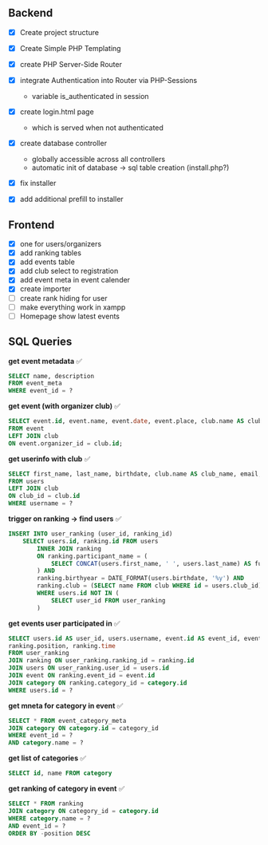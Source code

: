 ## Backend

- [x] Create project structure
- [x] Create Simple PHP Templating
- [x] create PHP Server-Side Router
- [x] integrate Authentication into Router via PHP-Sessions
	* variable is_authenticated in session
- [x] create login.html page
	* which is served when not authenticated
- [x] create database controller
	* globally accessible across all controllers
	* automatic init of database -> sql table creation (install.php?)
- [x] fix installer
- [x] add additional prefill to installer
		
	
## Frontend

- [x] one for users/organizers
- [x] add ranking tables
- [x] add events table
- [x] add club select to registration
- [x] add event meta in event calender
- [x] create importer
- [ ] create rank hiding for user
- [ ] make everything work in xampp
- [ ] Homepage show latest events

## SQL Queries

**get event metadata** ✅

```sql
SELECT name, description
FROM event_meta
WHERE event_id = ?
```

**get event (with organizer club)** ✅

```sql
SELECT event.id, event.name, event.date, event.place, club.name AS club_name
FROM event
LEFT JOIN club
ON event.organizer_id = club.id;
```

**get userinfo with club** ✅

```sql
SELECT first_name, last_name, birthdate, club.name AS club_name, email, is_active, is_verified 
FROM users 
LEFT JOIN club
ON club_id = club.id
WHERE username = ?
```

**trigger on ranking -> find users** ✅

```sql
INSERT INTO user_ranking (user_id, ranking_id)
	SELECT users.id, ranking.id FROM users
		INNER JOIN ranking 
		ON ranking.participant_name = (
			SELECT CONCAT(users.first_name, ' ', users.last_name) AS full_name
		) AND
		ranking.birthyear = DATE_FORMAT(users.birthdate, '%y') AND
		ranking.club = (SELECT name FROM club WHERE id = users.club_id)
		WHERE users.id NOT IN (
			SELECT user_id FROM user_ranking
		)
```

**get events user participated in** ✅

```sql
SELECT users.id AS user_id, users.username, event.id AS event_id, event.name, category.name AS category_name,
ranking.position, ranking.time
FROM user_ranking
JOIN ranking ON user_ranking.ranking_id = ranking.id
JOIN users ON user_ranking.user_id = users.id
JOIN event ON ranking.event_id = event.id
JOIN category ON ranking.category_id = category.id
WHERE users.id = ?
```

**get mneta for category in event** ✅

```sql
SELECT * FROM event_category_meta
JOIN category ON category.id = category_id
WHERE event_id = ?
AND category.name = ?
```

**get list of categories** ✅

```sql
SELECT id, name FROM category
```

**get ranking of category in event** ✅

```sql
SELECT * FROM ranking
JOIN category ON category_id = category.id
WHERE category.name = ?
AND event_id = ?
ORDER BY -position DESC
```
